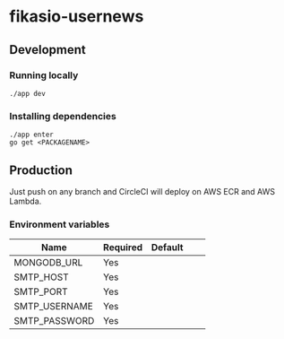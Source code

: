 # fikasio-usernews

## Development

### Running locally

```
./app dev
```

### Installing dependencies

```
./app enter
go get <PACKAGENAME>
```

## Production
Just push on any branch and CircleCI will deploy on AWS ECR and AWS Lambda.

### Environment variables

| Name            | Required  | Default  |   |   |
|-----------------|-----------|----------|---|---|
| MONGODB_URL     | Yes       |          |   |   |
| SMTP_HOST       | Yes       |          |   |   |
| SMTP_PORT       | Yes       |          |   |   |
| SMTP_USERNAME   | Yes       |          |   |   |
| SMTP_PASSWORD   | Yes       |          |   |   |
